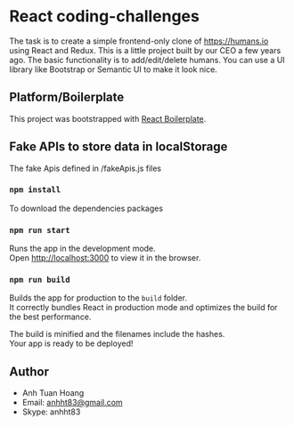 # React coding-challenges
The task is to create a simple frontend-only clone of https://humans.io using React and Redux. This is a little project built by our CEO a few years ago. The basic functionality is to add/edit/delete humans. You can use a UI library like Bootstrap or Semantic UI to make it look nice.

## Platform/Boilerplate
This project was bootstrapped with [React Boilerplate](https://github.com/react-boilerplate/react-boilerplate).

## Fake APIs to store data in localStorage

The fake Apis defined in <containers>/fakeApis.js files

### `npm install` 
To download the dependencies packages

### `npm run start`
Runs the app in the development mode.<br />
Open [http://localhost:3000](http://localhost:3000) to view it in the browser.

### `npm run build`

Builds the app for production to the `build` folder.<br />
It correctly bundles React in production mode and optimizes the build for the best performance.

The build is minified and the filenames include the hashes.<br />
Your app is ready to be deployed!

## Author

- Anh Tuan Hoang
- Email: anhht83@gmail.com
- Skype: anhht83
